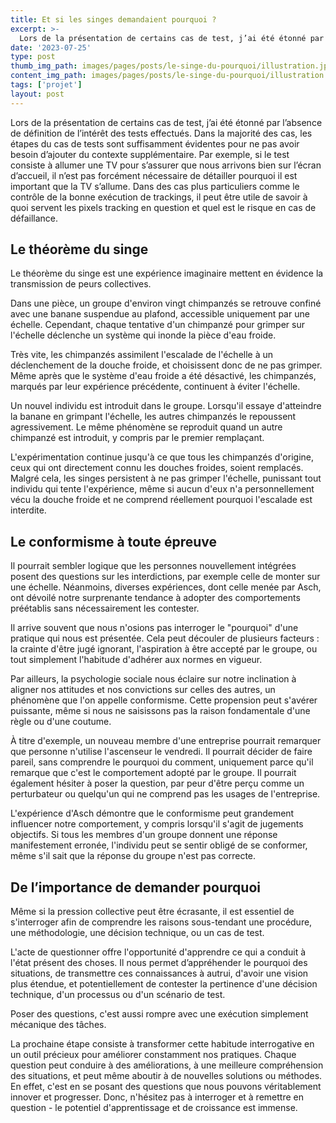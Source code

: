 ```yaml
---
title: Et si les singes demandaient pourquoi ?
excerpt: >-
  Lors de la présentation de certains cas de test, j’ai été étonné par l’absence de définition de l’intérêt des tests effectués. Dans la majorité des cas, les étapes du cas de tests sont suffisamment évidentes pour ne pas avoir besoin d’ajouter du contexte supplémentaire.
date: '2023-07-25'
type: post
thumb_img_path: images/pages/posts/le-singe-du-pourquoi/illustration.jpg
content_img_path: images/pages/posts/le-singe-du-pourquoi/illustration.jpg
tags: ['projet']
layout: post
---
```


Lors de la présentation de certains cas de test, j’ai été étonné par l’absence de définition de l’intérêt des tests effectués. Dans la majorité des cas, les étapes du cas de tests sont suffisamment évidentes pour ne pas avoir besoin d’ajouter du contexte supplémentaire. Par exemple, si le test consiste à allumer une TV pour s’assurer que nous arrivons bien sur l’écran d’accueil, il n’est pas forcément nécessaire de détailler pourquoi il est important que la TV s’allume. Dans des cas plus particuliers comme le contrôle de la bonne exécution de trackings, il peut être utile de savoir à quoi servent les pixels tracking en question et quel est le risque en cas de défaillance. 

## Le théorème du singe

Le théorème du singe est une expérience imaginaire mettent en évidence la transmission de peurs collectives.

Dans une pièce, un groupe d'environ vingt chimpanzés se retrouve confiné avec une banane suspendue au plafond, accessible uniquement par une échelle. Cependant, chaque tentative d'un chimpanzé pour grimper sur l'échelle déclenche un système qui inonde la pièce d'eau froide.

Très vite, les chimpanzés assimilent l'escalade de l'échelle à un déclenchement de la douche froide, et choisissent donc de ne pas grimper. Même après que le système d'eau froide a été désactivé, les chimpanzés, marqués par leur expérience précédente, continuent à éviter l'échelle.

Un nouvel individu est introduit dans le groupe. Lorsqu'il essaye d'atteindre la banane en grimpant l'échelle, les autres chimpanzés le repoussent agressivement. Le même phénomène se reproduit quand un autre chimpanzé est introduit, y compris par le premier remplaçant.

L'expérimentation continue jusqu'à ce que tous les chimpanzés d'origine, ceux qui ont directement connu les douches froides, soient remplacés. Malgré cela, les singes persistent à ne pas grimper l'échelle, punissant tout individu qui tente l'expérience, même si aucun d'eux n'a personnellement vécu la douche froide et ne comprend réellement pourquoi l'escalade est interdite.

## Le conformisme à toute épreuve

Il pourrait sembler logique que les personnes nouvellement intégrées posent des questions sur les interdictions, par exemple celle de monter sur une échelle. Néanmoins, diverses expériences, dont celle menée par Asch, ont dévoilé notre surprenante tendance à adopter des comportements préétablis sans nécessairement les contester.

Il arrive souvent que nous n'osions pas interroger le "pourquoi" d'une pratique qui nous est présentée. Cela peut découler de plusieurs facteurs : la crainte d'être jugé ignorant, l'aspiration à être accepté par le groupe, ou tout simplement l'habitude d'adhérer aux normes en vigueur.

Par ailleurs, la psychologie sociale nous éclaire sur notre inclination à aligner nos attitudes et nos convictions sur celles des autres, un phénomène que l'on appelle conformisme. Cette propension peut s'avérer puissante, même si nous ne saisissons pas la raison fondamentale d'une règle ou d'une coutume.

À titre d'exemple, un nouveau membre d'une entreprise pourrait remarquer que personne n'utilise l'ascenseur le vendredi. Il pourrait décider de faire pareil, sans comprendre le pourquoi du comment, uniquement parce qu'il remarque que c'est le comportement adopté par le groupe. Il pourrait également hésiter à poser la question, par peur d'être perçu comme un perturbateur ou quelqu'un qui ne comprend pas les usages de l'entreprise.

L'expérience d'Asch démontre que le conformisme peut grandement influencer notre comportement, y compris lorsqu'il s'agit de jugements objectifs. Si tous les membres d'un groupe donnent une réponse manifestement erronée, l'individu peut se sentir obligé de se conformer, même s'il sait que la réponse du groupe n'est pas correcte.

## De l’importance de demander pourquoi

Même si la pression collective peut être écrasante, il est essentiel de s'interroger afin de comprendre les raisons sous-tendant une procédure, une méthodologie, une décision technique, ou un cas de test.

L'acte de questionner offre l'opportunité d'apprendre ce qui a conduit à l'état présent des choses. Il nous permet d’appréhender le pourquoi des situations, de transmettre ces connaissances à autrui, d'avoir une vision plus étendue, et potentiellement de contester la pertinence d'une décision technique, d'un processus ou d'un scénario de test.

Poser des questions, c'est aussi rompre avec une exécution simplement mécanique des tâches.

La prochaine étape consiste à transformer cette habitude interrogative en un outil précieux pour améliorer constamment nos pratiques. Chaque question peut conduire à des améliorations, à une meilleure compréhension des situations, et peut même aboutir à de nouvelles solutions ou méthodes. En effet, c'est en se posant des questions que nous pouvons véritablement innover et progresser. Donc, n'hésitez pas à interroger et à remettre en question - le potentiel d'apprentissage et de croissance est immense.